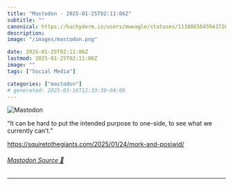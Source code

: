 ```yaml
---
title: "Mastodon - 2025-01-25T02:11:06Z"
subtitle: ""
canonical: https://hachyderm.io/users/mweagle/statuses/113886564594372690
description:
image: "/images/mastodon.png"

date: 2025-01-25T02:11:06Z
lastmod: 2025-01-25T02:11:06Z
image: ""
tags: ["Social Media"]

categories: ["mastodon"]
# generated: 2025-03-16T12:33:30-04:00
---
```

![Mastodon](/images/mastodon.png)

<p>“It can be hard to put the intended purpose to one-side, to see what we currently can’t.”</p><p><a href="https://squiretothegiants.com/2025/01/24/mork-and-posiwid/" target="_blank" rel="nofollow noopener noreferrer" translate="no"><span class="invisible">https://</span><span class="ellipsis">squiretothegiants.com/2025/01/</span><span class="invisible">24/mork-and-posiwid/</span></a></p>


###### [Mastodon Source 🐘](https://hachyderm.io/@mweagle/113886564594372690)

___
